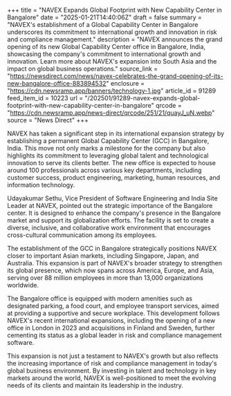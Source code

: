 +++
title = "NAVEX Expands Global Footprint with New Capability Center in Bangalore"
date = "2025-01-21T14:40:06Z"
draft = false
summary = "NAVEX's establishment of a Global Capability Center in Bangalore underscores its commitment to international growth and innovation in risk and compliance management."
description = "NAVEX announces the grand opening of its new Global Capability Center office in Bangalore, India, showcasing the company's commitment to international growth and innovation. Learn more about NAVEX's expansion into South Asia and the impact on global business operations."
source_link = "https://newsdirect.com/news/navex-celebrates-the-grand-opening-of-its-new-bangalore-office-883894532"
enclosure = "https://cdn.newsramp.app/banners/technology-1.jpg"
article_id = 91289
feed_item_id = 10223
url = "/202501/91289-navex-expands-global-footprint-with-new-capability-center-in-bangalore"
qrcode = "https://cdn.newsramp.app/news-direct/qrcode/251/21/quayJ_uN.webp"
source = "News Direct"
+++

<p>NAVEX has taken a significant step in its international expansion strategy by establishing a permanent Global Capability Center (GCC) in Bangalore, India. This move not only marks a milestone for the company but also highlights its commitment to leveraging global talent and technological innovation to serve its clients better. The new office is expected to house around 100 professionals across various key departments, including customer success, product engineering, marketing, human resources, and information technology.</p><p>Udayakumar Sethu, Vice President of Software Engineering and India Site Leader at NAVEX, pointed out the strategic importance of the Bangalore center. It is designed to enhance the company's presence in the Bangalore market and support its globalization efforts. The facility is set to create a diverse, inclusive, and collaborative work environment that encourages cross-cultural communication among its employees.</p><p>The establishment of the GCC in Bangalore strategically positions NAVEX closer to important Asian markets, including Singapore, Japan, and Australia. This expansion is part of NAVEX's broader strategy to strengthen its global presence, which now spans across America, Europe, and Asia, serving over 88 million employees in more than 13,000 organizations worldwide.</p><p>The Bangalore office is equipped with modern amenities such as designated parking, a food court, and employee transport services, aimed at providing a supportive and secure workplace. This development follows NAVEX's recent international expansions, including the opening of a new office in London in 2023 and acquisitions in Finland and Sweden, further cementing its status as a global leader in risk and compliance management software.</p><p>This expansion is not just a testament to NAVEX's growth but also reflects the increasing importance of risk and compliance management in today's global business environment. By investing in talent and technology in key markets around the world, NAVEX is well-positioned to meet the evolving needs of its clients and maintain its leadership in the industry.</p>